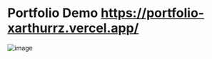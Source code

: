 # Portfolio Demo https://portfolio-xarthurrz.vercel.app/
![image](https://github.com/barrrliebert/Portfolio/assets/113463292/a7ccc55d-6c59-4bb2-ba46-9b0c3c27f92f)

